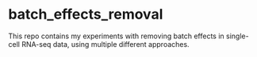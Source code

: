 # batch_effects_removal
This repo contains my experiments with removing batch effects in single-cell RNA-seq data, using multiple different approaches.

